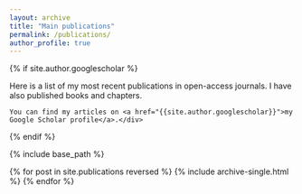 ```yaml
---
layout: archive
title: "Main publications"
permalink: /publications/
author_profile: true
---
```


{% if site.author.googlescholar %}
  <div class="wordwrap"> Here is a list of my most recent publications in open-access journals. I have also published books and chapters. 
    
    You can find my articles on <a href="{{site.author.googlescholar}}">my Google Scholar profile</a>.</div>
{% endif %}

{% include base_path %}

{% for post in site.publications reversed %}
  {% include archive-single.html %}
{% endfor %}

